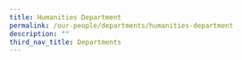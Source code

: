 ```yaml
---
title: Humanities Department
permalink: /our-people/departments/humanities-department
description: ""
third_nav_title: Departments
---
```


